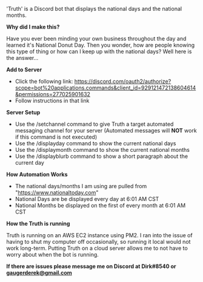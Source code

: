 'Truth' is a Discord bot that displays the national days and the national months.

**Why did I make this?**

Have you ever been minding your own business throughout the day and learned it's National Donut Day. Then you wonder, how are people knowing this type of thing or how can I keep up with the national days? Well here is the answer...

**Add to Server**
- Click the following link: https://discord.com/oauth2/authorize?scope=bot%20applications.commands&client_id=929121472138604614&permissions=277025901632
- Follow instructions in that link

**Server Setup**
- Use the /setchannel command to give Truth a target automated messaging channel for your server (Automated messages will **NOT** work if this command is not executed)
- Use the /displayday command to show the current national days
- Use the /displaymonth command to show the current national months
- Use the /displayblurb command to show a short paragraph about the current day

**How Automation Works**
- The national days/months I am using are pulled from "https://www.nationaltoday.com"
- National Days are be displayed every day at 6:01 AM CST
- National Months be displayed on the first of every month at 6:01 AM CST

**How the Truth is running**

Truth is running on an AWS EC2 instance using PM2. I ran into the issue of having to shut my computer off occasionally, so running it local would not work long-term. Putting Truth on a cloud server allows me to not have to worry about when the bot is running.


**If there are issues please message me on Discord at Dirk#8540 or gaugerderek@gmail.com**
